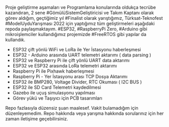 Proje geliştirme aşamaları ve Programlama konularında oldukça tecrübe kazandıran, 2 sene #GömülüSistemGeliştiricisi ve Takım Kaptanı olarak görev aldığım, geçtiğimiz yıl #Finalist olarak yarıştığımız, Türksat-Teknofest #ModelUyduYarışması 2022 için yaptığımız tüm geliştirmeleri aşağıdaki repoda paylaşmaktayım.
#ESP32, #RaspberryPi Zero, #Arduino gibi mikroişlemciler kullandığımız projemizde #FreeRTOS gibi yapılar da kullandık.

- ESP32 çift yönlü WiFi ve LoRa ile Yer İstasyonu haberleşmesi
- ESP32 - Arduino arasında UART telemetri aktarımı ( data parsing )
- ESP32 ve Raspberry Pi ile çift yönlü UART data aktarımı
- ESP32 ve ESP32 arasında LoRa telemetri aktarımı
- Raspberry Pi ile Pixhawk haberleşmesi
- Raspberry Pi - Yer İstasyonu arası TCP Dosya Aktarımı
- ESP32 ile BMP280, Voltage Divider, RTC Okuması ( I2C BUS )
- ESP32 ile SD Card Telemetri kaydedilmesi
- Gazebo ile uçuş simulasyonu yapılması
- Görev yükü ve Taşıyıcı için PCB tasarımları

Repo fazlasıyla düzensiz şuan maalesef. Vakit bulamadığım için düzenleyemedim. Repo hakkında veya yarışma hakkında sorularınız için her zaman iletişime geçebilirsiniz.
